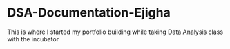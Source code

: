# DSA-Documentation-Ejigha
This is where I started my portfolio building while taking Data Analysis class with the incubator
